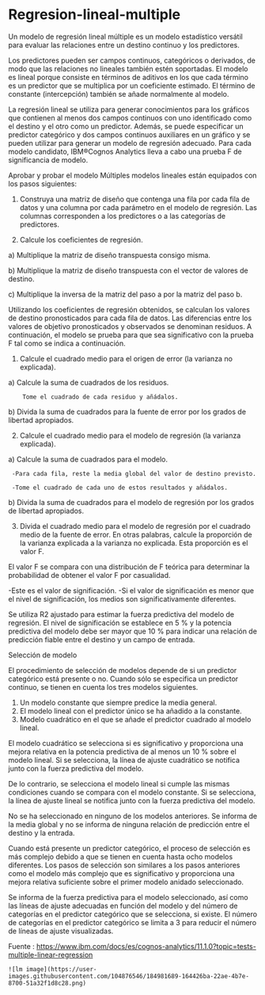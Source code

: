 # Regresion-lineal-multiple

Un modelo de regresión lineal múltiple es un modelo estadístico versátil para evaluar las relaciones entre un destino continuo y los predictores.

Los predictores pueden ser campos continuos, categóricos o derivados, de modo que las relaciones no lineales también estén soportadas. El modelo es lineal porque consiste en términos de aditivos en los que cada término es un predictor que se multiplica por un coeficiente estimado. El término de constante (intercepción) también se añade normalmente al modelo.

La regresión lineal se utiliza para generar conocimientos para los gráficos que contienen al menos dos campos continuos con uno identificado como el destino y el otro como un predictor. Además, se puede especificar un predictor categórico y dos campos continuos auxiliares en un gráfico y se pueden utilizar para generar un modelo de regresión adecuado. Para cada modelo candidato, IBM®Cognos Analytics lleva a cabo una prueba F de significancia de modelo.

Aprobar y probar el modelo
Múltiples modelos lineales están equipados con los pasos siguientes:

1. Construya una matriz de diseño que contenga una fila por cada fila de datos y una columna por cada parámetro en el modelo de regresión. Las columnas corresponden a los predictores o a las categorías de predictores.

2. Calcule los coeficientes de regresión.

a) Multiplique la matriz de diseño transpuesta consigo misma.

b) Multiplique la matriz de diseño transpuesta con el vector de valores de destino.

c) Multiplique la inversa de la matriz del paso a por la matriz del paso b.

Utilizando los coeficientes de regresión obtenidos, se calculan los valores de destino pronosticados para cada fila de datos. Las diferencias entre los valores de objetivo pronosticados y observados se denominan residuos. A continuación, el modelo se prueba para que sea significativo con la prueba F tal como se indica a continuación.

1. Calcule el cuadrado medio para el origen de error (la varianza no explicada).

a) Calcule la suma de cuadrados de los residuos.

        Tome el cuadrado de cada residuo y añádalos.

b) Divida la suma de cuadrados para la fuente de error por los grados de libertad apropiados.



2. Calcule el cuadrado medio para el modelo de regresión (la varianza explicada).

a) Calcule la suma de cuadrados para el modelo.

     -Para cada fila, reste la media global del valor de destino previsto.

     -Tome el cuadrado de cada uno de estos resultados y añádalos.
     

b) Divida la suma de cuadrados para el modelo de regresión por los grados de libertad apropiados.

3. Divida el cuadrado medio para el modelo de regresión por el cuadrado medio de la fuente de error. En otras palabras, calcule la proporción de la varianza explicada a la varianza no explicada. Esta proporción es el valor F.

El valor F se compara con una distribución de F teórica para determinar la probabilidad de obtener el valor F por casualidad.

-Este es el valor de significación.
-Si el valor de significación es menor que el nivel de significación, los medios son significativamente diferentes.


Se utiliza R2 ajustado para estimar la fuerza predictiva del modelo de regresión. El nivel de significación se establece en 5 % y la potencia predictiva del modelo debe ser mayor que 10 % para indicar una relación de predicción fiable entre el destino y un campo de entrada.



Selección de modelo


El procedimiento de selección de modelos depende de si un predictor categórico está presente o no. Cuando sólo se especifica un predictor continuo, se tienen en cuenta los tres modelos siguientes.

1. Un modelo constante que siempre predice la media general.
2. El modelo lineal con el predictor único se ha añadido a la constante.
3. Modelo cuadrático en el que se añade el predictor cuadrado al modelo lineal.


El modelo cuadrático se selecciona si es significativo y proporciona una mejora relativa en la potencia predictiva de al menos un 10 % sobre el modelo lineal. Si se selecciona, la línea de ajuste cuadrático se notifica junto con la fuerza predictiva del modelo.

De lo contrario, se selecciona el modelo lineal si cumple las mismas condiciones cuando se compara con el modelo constante. Si se selecciona, la línea de ajuste lineal se notifica junto con la fuerza predictiva del modelo.

No se ha seleccionado en ninguno de los modelos anteriores. Se informa de la media global y no se informa de ninguna relación de predicción entre el destino y la entrada.

Cuando está presente un predictor categórico, el proceso de selección es más complejo debido a que se tienen en cuenta hasta ocho modelos diferentes. Los pasos de selección son similares a los pasos anteriores como el modelo más complejo que es significativo y proporciona una mejora relativa suficiente sobre el primer modelo anidado seleccionado.

Se informa de la fuerza predictiva para el modelo seleccionado, así como las líneas de ajuste adecuadas en función del modelo y del número de categorías en el predictor categórico que se selecciona, si existe. El número de categorías en el predictor categórico se limita a 3 para reducir el número de líneas de ajuste visualizadas.

Fuente : https://www.ibm.com/docs/es/cognos-analytics/11.1.0?topic=tests-multiple-linear-regression

    ![lm image](https://user-images.githubusercontent.com/104876546/184981689-164426ba-22ae-4b7e-8700-51a32f1d8c28.png)






